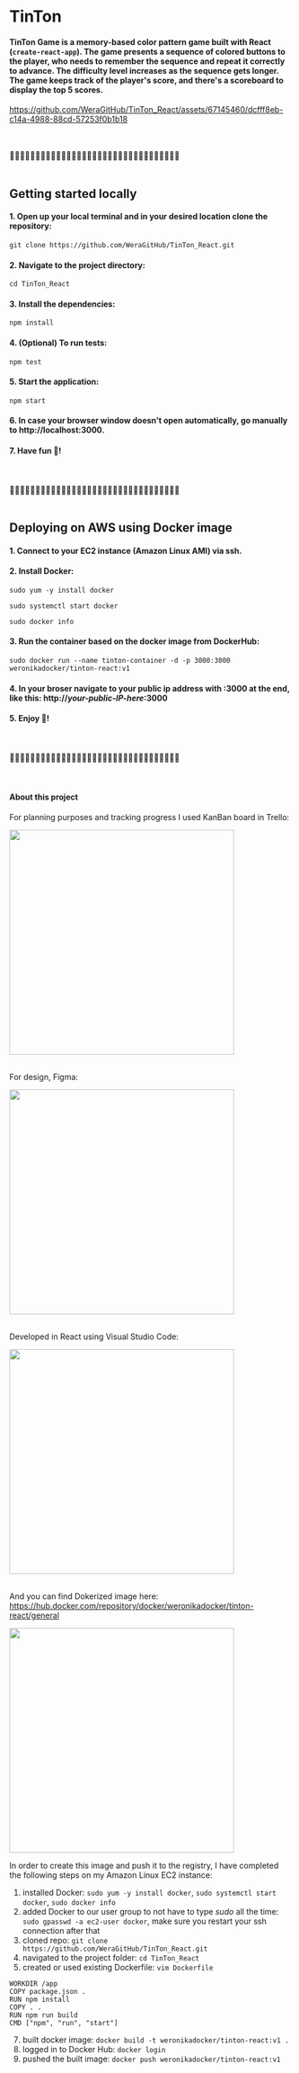 
# TinTon 
#### TinTon Game is a memory-based color pattern game built with React (`create-react-app`). The game presents a sequence of colored buttons to the player, who needs to remember the sequence and repeat it correctly to advance. The difficulty level increases as the sequence gets longer. The game keeps track of the player's score, and there's a scoreboard to display the top 5 scores.

https://github.com/WeraGitHub/TinTon_React/assets/67145460/dcfff8eb-c14a-4988-88cd-57253f0b1b18

<br >
<br >
🐶🐶🐶🐶🐶🐶🐶🐶🐶🐶🐶🐶🐶🐶🐶🐶🐶🐶🐶🐶🐶🐶🐶🐶🐶🐶🐶🐶🐶🐶🐶🐶🐶
<br >
<br >

## Getting started locally
#### 1. Open up your local terminal and in your desired location clone the repository:
`git clone https://github.com/WeraGitHub/TinTon_React.git`

#### 2. Navigate to the project directory:
`cd TinTon_React`

#### 3. Install the dependencies:
`npm install`

#### 4. (Optional) To run tests:
`npm test`

#### 5. Start the application:
`npm start`

#### 6. In case your browser window doesn't open automatically, go manually to http://localhost:3000.

#### 7. Have fun 🥳!

<br >
<br >
🐶🐶🐶🐶🐶🐶🐶🐶🐶🐶🐶🐶🐶🐶🐶🐶🐶🐶🐶🐶🐶🐶🐶🐶🐶🐶🐶🐶🐶🐶🐶🐶🐶
<br >
<br >

## Deploying on AWS using Docker image
#### 1. Connect to your EC2 instance (Amazon Linux AMI) via ssh.

#### 2. Install Docker:

`sudo yum -y install docker`

`sudo systemctl start docker`

`sudo docker info`

#### 3. Run the container based on the docker image from DockerHub:

`sudo docker run --name tinton-container -d -p 3000:3000 weronikadocker/tinton-react:v1`

#### 4. In your broser navigate to your public ip address with :3000 at the end, like this: http://*your-public-IP-here*:3000 

#### 5. Enjoy 🐶!


<br >
<br >
🐶🐶🐶🐶🐶🐶🐶🐶🐶🐶🐶🐶🐶🐶🐶🐶🐶🐶🐶🐶🐶🐶🐶🐶🐶🐶🐶🐶🐶🐶🐶🐶🐶
<br >
<br >
<br >

#### About this project
For planning purposes and tracking progress I used KanBan board in Trello:

<img src="https://github.com/WeraGitHub/TinTon_React/assets/67145460/4cb4c69d-29d2-4eb1-9064-37614b33ad31" width="400" height="auto">

<br >
<br >

For design, Figma:

<img src="https://github.com/WeraGitHub/TinTon_React/assets/67145460/447363ee-ee63-4fab-9e0d-7f15c8a4ce6f" width="400" height="auto">

<br >
<br >

Developed in React using Visual Studio Code:

<img src="https://github.com/WeraGitHub/TinTon_React/assets/67145460/9a30c7b1-62fb-49b2-9eba-9f58893dc355" width="400" height="auto">

<br >
<br >

And you can find Dokerized image here: https://hub.docker.com/repository/docker/weronikadocker/tinton-react/general

<img src="https://github.com/WeraGitHub/TinTon_React/assets/67145460/f386b4fb-e3de-4b38-8b62-eebd2b3ee4ba" width="400" height="auto">


In order to create this image and push it to the registry, I have completed the following steps on my Amazon Linux EC2 instance:

1. installed Docker: `sudo yum -y install docker`, `sudo systemctl start docker`, `sudo docker info`
2. added Docker to our user group to not have to type *sudo* all the time: `sudo gpasswd -a ec2-user docker`, make sure you restart your ssh connection after that
3. cloned repo: `git clone https://github.com/WeraGitHub/TinTon_React.git`
4. navigated to the project folder: `cd TinTon_React`
5. created or used existing Dockerfile: `vim Dockerfile`
   
```FROM node:19-alpine
WORKDIR /app
COPY package.json .
RUN npm install
COPY . .
RUN npm run build
CMD ["npm", "run", "start"]
```

7. built docker image: `docker build -t weronikadocker/tinton-react:v1 .`
8. logged in to Docker Hub: `docker login`
9. pushed the built image: `docker push weronikadocker/tinton-react:v1`
